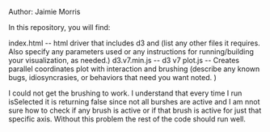 Author: Jaimie Morris

In this repository, you will find:

index.html -- html driver that includes d3 and (list any other files it requires. Also specify any parameters used or any instructions for running/building your visualization, as needed.)
d3.v7.min.js -- d3 v7
plot.js -- Creates parallel coordinates plot with interaction and brushing
(describe any known bugs, idiosyncrasies, or behaviors that need you want noted. )

I could not get the brushing to work. I understand that every time I run isSelected it is returning false since not all burshes are active and I am nnot sure how to check if any brush is active or if that brush is active for just that specific axis. Without this problem the rest of the code should run well.
